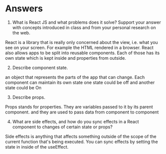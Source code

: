 # Answers

1. What is React JS and what problems does it solve? Support your answer with concepts introduced in class and from your personal research on the web.

React is a library that is really only concerned about the view, i.e. what you see on your screen. For example the HTML rendered in a browser.
React also allows apps to be split into reusable components. Each of those has its own state which is kept inside and properties from outside.

2. Describe component state.

an object that represents the parts of the app that can change. Each component can maintain its own state
one state could be off and another state could be On

3. Describe props.

Props stands for properties. They are variables passed to it by its parent component. and they are used to pass data from component to component

4. What are side effects, and how do you sync effects in a React component to changes of certain state or props?

Side effects is anything that affects something outside of the scope of the current function that's being executed.
You can sync effects by setting the state in inside of the useEffect.
